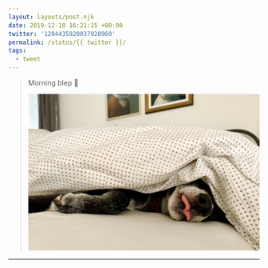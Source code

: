 ```yaml
---
layout: layouts/post.njk
date: 2019-12-10 16:21:15 +00:00
twitter: '1204435920037928960'
permalink: /status/{{ twitter }}/
tags: 
  - tweet
---
```


> Morning blep 🐶 
> 
> ![A dog sleeping under blankets with her tongue sticking out.](/img/1204435920037928960-ELcEEdaWkAAoG5O.jpg)

---
